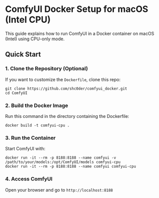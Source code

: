 # ComfyUI Docker Setup for macOS (Intel CPU)
This guide explains how to run ComfyUI in a Docker container on macOS (Intel) using CPU-only mode.


## Quick Start

### 1. Clone the Repository (Optional)
If you want to customize the `Dockerfile`, clone this repo:
```aiignore
git clone https://github.com/shc0der/comfyui_docker.git
cd ComfyUI
```

### 2. Build the Docker Image
Run this command in the directory containing the Dockerfile:
```aiignore
docker build -t comfyui-cpu .
```

### 3. Run the Container
Start ComfyUI with:
```aiignore
docker run -it --rm -p 8188:8188 --name comfyui -v /path/to/your/models:/opt/ComfyUI/models comfyui-cpu
docker run -it --rm -p 8188:8188 --name comfyui comfyui-cpu
```

### 4. Access ComfyUI
Open your browser and go to `http://localhost:8188`

